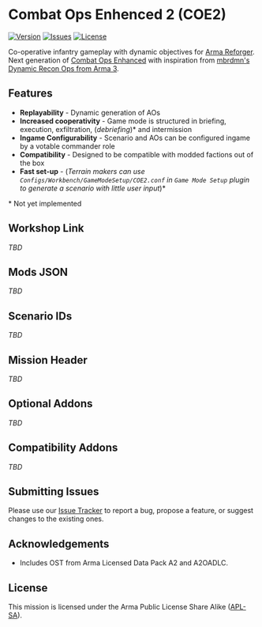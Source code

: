 # Combat Ops Enhenced 2 (COE2)

[![Version](https://img.shields.io/github/release/Kexanone/COE2_AR.svg?label=Version&colorB=007EC6&style=flat-square)](https://github.com/Kexanone/COE2_AR/releases/latest)
[![Issues](https://img.shields.io/github/issues-raw/Kexanone/COE2_AR.svg?label=Issues&style=flat-square)](https://github.com/Kexanone/COE2_AR/issues)
[![License](https://img.shields.io/badge/License-APL--SA-orange.svg?style=flat-square)](https://github.com/Kexanone/COE2_AR/blob/experimental/LICENSE.md)

Co-operative infantry gameplay with dynamic objectives for [Arma Reforger](https://reforger.armaplatform.com/). Next generation of [Combat Ops Enhanced](https://github.com/Kexanone/CombatOpsEnhanced_AR) with inspiration from [mbrdmn's Dynamic Recon Ops from Arma 3](https://steamcommunity.com/workshop/filedetails/?id=722652837).

## Features
- **Replayability** - Dynamic generation of AOs
- **Increased cooperativity** - Game mode is structured in briefing, execution, exfiltration, (_debriefing_)* and intermission
- **Ingame Configurability** - Scenario and AOs can be configured ingame by a votable commander role
- **Compatibility** - Designed to be compatible with modded factions out of the box
- **Fast set-up** - (_Terrain makers can use `Configs/Workbench/GameModeSetup/COE2.conf` in `Game Mode Setup` plugin to generate a scenario with little user input_)*

\* Not yet implemented

## Workshop Link

_TBD_

## Mods JSON

_TBD_

## Scenario IDs

_TBD_

## Mission Header

_TBD_

## Optional Addons

_TBD_

## Compatibility Addons

_TBD_

## Submitting Issues

Please use our [Issue Tracker](https://github.com/Kexanone/COE2_AR/issues/new/choose) to report a bug, propose a feature, or suggest changes to the existing ones.

## Acknowledgements
- Includes OST from Arma Licensed Data Pack A2 and A2OADLC.

## License
This mission is licensed under the Arma Public License Share Alike ([APL-SA](https://github.com/Kexanone/COE2_AR/blob/experimental/LICENSE.md)).


